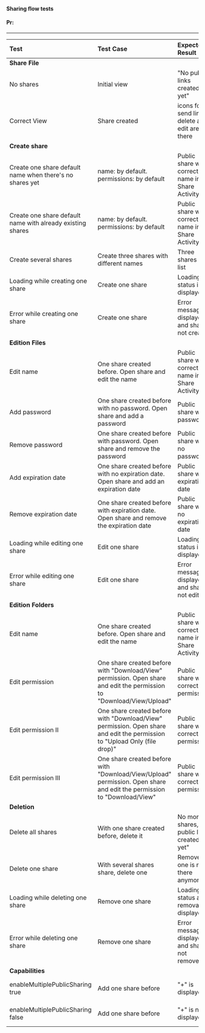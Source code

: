 #### Sharing flow tests

#### Pr: 

---
 
| Test | Test Case | Expected Result | Result | Related Comment
| :---- | :-------- | :---- | :-------------- | :-----: | 
| **Share File** | |  |
| No shares | Initial view | "No public links created yet" | DONE | Already implemented in ShareFileFragmentTest
| Correct View | Share created | icons for send link, delete and edit are there| DONE | Implemented in ShareFileFragmentTest
| **Create share** | |  |
| Create one share default name when there's no shares yet | name: by default. permissions: by default | Public share with correct name in Share Activity | DONE |
| Create one share default name with already existing shares | name: by default. permissions: by default | Public share with correct name in Share Activity | DONE |
| Create several shares  | Create three shares with different names | Three shares in list | DONE |
| Loading while creating one share | Create one share | Loading status is displayed | DONE |
| Error while creating one share | Create one share | Error message displayed and share is not created | |
| **Edition Files** | |  |
| Edit name | One share created before. Open share and edit the name | Public share with correct name in Share Activity | DONE |
| Add password | One share created before with no password. Open share and add a password | Public share with password | DONE |
| Remove password | One share created before with password. Open share and remove the password | Public share with no password | DONE |
| Add expiration date | One share created before with no expiration date. Open share and add an expiration date | Public share with expiration date | DONE |
| Remove expiration date | One share created before with expiration date. Open share and remove the expiration date | Public share with no expiration date | DONE |
| Loading while editing one share | Edit one share | Loading status is displayed | DONE |
| Error while editing one share | Edit one share | Error message displayed and share is not edited | |
| **Edition Folders** | |  |
| Edit name | One share created before. Open share and edit the name | Public share with correct name in Share Activity | DONE |
| Edit permission | One share created before with "Download/View" permission. Open share and edit the permission to "Download/View/Upload" | Public share with correct permissions |   DONE|
| Edit permission II | One share created before with "Download/View" permission. Open share and edit the permission to "Upload Only (file drop)" | Public share with correct permissions | DONE |
| Edit permission III | One share created before with "Download/View/Upload" permission. Open share and edit the permission to "Download/View" | Public share with correct permissions | DONE |
| **Deletion** | |  |
| Delete all shares | With one share created before, delete it | No more shares, "No public links created yet"  | DONE |
| Delete one share | With several shares share, delete one | Removed one is not there anymore | DONE |
| Loading while deleting one share | Remove one share | Loading status after removal is displayed | DONE |
| Error while deleting one share | Remove one share | Error message displayed and share is not removed | |
| **Capabilities** | |  |
| enableMultiplePublicSharing true| Add one share before | "+" is displayed | DONE | Already implemented in ShareFileFragmentTest
| enableMultiplePublicSharing false | Add one share before | "+" is not displayed | DONE |Already implemented in ShareFileFragmentTest

